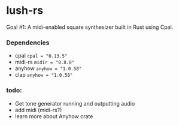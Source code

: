 # lush-rs

Goal #1: A midi-enabled square synthesizer built in Rust using Cpal.

### Dependencies

* cpal
```cpal = "0.13.5"```
* midi-rs
```midir = "0.8.0"```
* anyhow
```anyhow = "1.0.58"```
* clap
```anyhow = "1.0.58"```

### todo:

* Get tone generator running and outputting audio
* add midi (midi-rs?)
* learn more about Anyhow crate